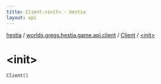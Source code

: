 ```yaml
---
title: Client.<init> - hestia
layout: api
---
```


<div class='api-docs-breadcrumbs'><a href="../../index.html">hestia</a> / <a href="../index.html">worlds.gregs.hestia.game.api.client</a> / <a href="index.html">Client</a> / <a href="./-init-.html">&lt;init&gt;</a></div>

# &lt;init&gt;

<div class="signature"><code><span class="identifier">Client</span><span class="symbol">(</span><span class="symbol">)</span></code></div>
